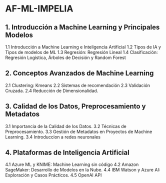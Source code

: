 # AF-ML-IMPELIA

## 1. Introducción a Machine Learning y Principales Modelos
 
1.1 Introducción a Machine Learning e Inteligencia Artificial
1.2 Tipos de IA y Tipos de modelos de ML
1.3 Regresión: Regresión Lineal
1.4 Clasificación: Regresión Logística, Árboles de Decisión y Random Forest
 
## 2. Conceptos Avanzados de Machine Learning
2.1 Clustering: Kmeans
2.2 Sistemas de recomendación
2.3 Validación Cruzada.
2.4 Reducción de Dimensionalidad.
 
## 3. Calidad de los Datos, Preprocesamiento y Metadatos
 
3.1 Importancia de la Calidad de los Datos.
3.2 Técnicas de Preprocesamiento.
3.3 Gestión de Metadatos en Proyectos de Machine Learning.
3.4 Introduccion a redes neuronales
 
## 4. Plataformas de Inteligencia Artificial
 
4.1 Azure ML y KNIME: Machine Learning sin código 
4.2 Amazon SageMaker: Desarrollo de Modelos en la Nube.
4.4 IBM Watson y Azure AI: Exploración y Casos Prácticos.
4.5 OpenAI API 
